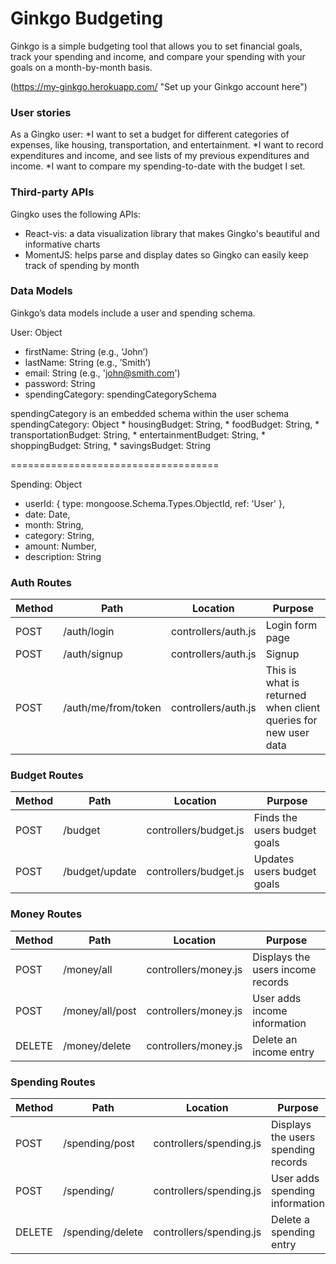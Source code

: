 # Ginkgo Budgeting

Ginkgo is a simple budgeting tool that allows you to set financial goals, track your spending and income, and compare your spending with your goals on a month-by-month basis.

(https://my-ginkgo.herokuapp.com/ "Set up your Ginkgo account here")

### User stories 

As a Gingko user:
 *I want to set a budget for different categories of expenses, like housing, transportation, and entertainment.
 *I want to record expenditures and income, and see lists of my previous expenditures and income.
 *I want to compare my spending-to-date with the budget I set.

### Third-party APIs

Gingko uses the following APIs:
* React-vis: a data visualization library that makes Gingko's beautiful and informative charts
* MomentJS: helps parse and display dates so Gingko can easily keep track of spending by month

### Data Models

Ginkgo’s data models include a user and spending schema.

User: Object
* firstName: String (e.g., ‘John’)
* lastName: String (e.g., ’Smith’)
* email: String (e.g., 'john@smith.com')
* password: String
* spendingCategory: spendingCategorySchema

spendingCategory is an embedded schema within the user schema
spendingCategory: Object
    * housingBudget: String,
    * foodBudget: String,
    * transportationBudget: String,
    * entertainmentBudget: String,
    * shoppingBudget: String,
    * savingsBudget: String

====================================

Spending: Object
*   userId: { type: mongoose.Schema.Types.ObjectId, ref: 'User' },
*   date: Date,
*   month: String,
*   category: String,
*   amount: Number,
*   description: String


### Auth Routes

| Method | Path | Location | Purpose |
| ------ | ----------------- | ----------------------------- | ------------------------------------------ |
| POST | /auth/login | controllers/auth.js | Login form page |
| POST | /auth/signup | controllers/auth.js | Signup |
| POST | /auth/me/from/token | controllers/auth.js | This is what is returned when client queries for new user data |

### Budget Routes

| Method | Path | Location | Purpose |
| ------ | ----------------- | ----------------------------- | ------------------------------------------ |
| POST | /budget | controllers/budget.js | Finds the users budget goals |
| POST | /budget/update | controllers/budget.js | Updates users budget goals |

### Money Routes

| Method | Path | Location | Purpose |
| ------ | ----------------- | ----------------------------- | ------------------------------------------ |
| POST | /money/all | controllers/money.js | Displays the users income records |
| POST | /money/all/post | controllers/money.js | User adds income information |
| DELETE | /money/delete | controllers/money.js | Delete an income entry |

### Spending Routes

| Method | Path | Location | Purpose |
| ------ | ----------------- | ----------------------------- | ------------------------------------------ |
| POST | /spending/post | controllers/spending.js | Displays the users spending records |
| POST | /spending/ | controllers/spending.js | User adds spending information |
| DELETE | /spending/delete | controllers/spending.js | Delete a spending entry |

